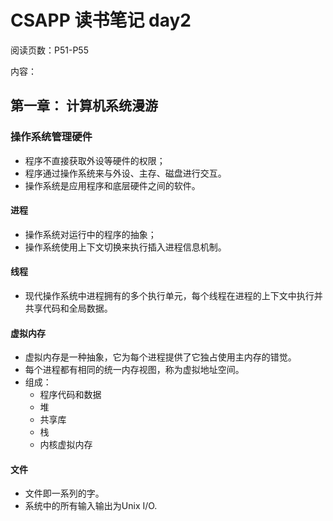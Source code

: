 # CSAPP 读书笔记 day2

阅读页数：P51-P55

内容：

## 第一章： 计算机系统漫游

### 操作系统管理硬件

- 程序不直接获取外设等硬件的权限；
- 程序通过操作系统来与外设、主存、磁盘进行交互。
- 操作系统是应用程序和底层硬件之间的软件。

#### 进程

- 操作系统对运行中的程序的抽象；
- 操作系统使用上下文切换来执行插入进程信息机制。

#### 线程
- 现代操作系统中进程拥有的多个执行单元，每个线程在进程的上下文中执行并共享代码和全局数据。

#### 虚拟内存
- 虚拟内存是一种抽象，它为每个进程提供了它独占使用主内存的错觉。
- 每个进程都有相同的统一内存视图，称为虚拟地址空间。
- 组成：
    - 程序代码和数据
    - 堆
    - 共享库
    - 栈
    - 内核虚拟内存
#### 文件
- 文件即一系列的字。
- 系统中的所有输入输出为Unix I/O.
